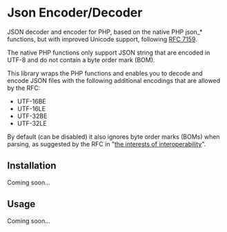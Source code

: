 # Json Encoder/Decoder
JSON decoder and encoder for PHP, based on the native PHP json_* functions, but with improved Unicode support, following [RFC 7159](https://tools.ietf.org/html/rfc7159). 


The native PHP functions only support JSON string that are encoded in UTF-8 and do not contain a byte order mark (BOM).

This library wraps the PHP functions and enables you to decode and encode JSON files with the following additional encodings that are allowed by the RFC:
- UTF-16BE
- UTF-16LE
- UTF-32BE
- UTF-32LE

By default (can be disabled) it also ignores byte order marks (BOMs) when parsing, as suggested by the RFC in "[the interests of interoperability](https://tools.ietf.org/html/rfc7159#section-8.1)".

## Installation
Coming soon...

## Usage
Coming soon...
